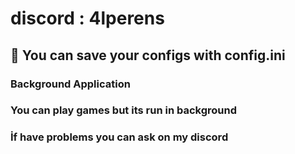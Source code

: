 # discord : 4lperens

## 💌 You can save your configs with config.ini
### Background Application
### You can play games but its run in background
### İf have problems you can ask on my discord
